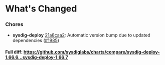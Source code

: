 # What's Changed

### Chores
- **sysdig-deploy** [21a8caa2](https://github.com/sysdiglabs/charts/commit/21a8caa201fc12cb3c671fd9fd793e249ebf5ee3): Automatic version bump due to updated dependencies ([#1985](https://github.com/sysdiglabs/charts/issues/1985))
#### Full diff: https://github.com/sysdiglabs/charts/compare/sysdig-deploy-1.66.6...sysdig-deploy-1.66.7
